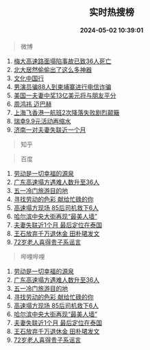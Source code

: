 <div align="center"><h2>实时热搜榜</h2><h4>2024-05-02 10:39:01</h4></div>

> 微博  

1. [梅大高速路面塌陷事故已致36人死亡](https://s.weibo.com/weibo?q=%23%E6%A2%85%E5%A4%A7%E9%AB%98%E9%80%9F%E8%B7%AF%E9%9D%A2%E5%A1%8C%E9%99%B7%E4%BA%8B%E6%95%85%E5%B7%B2%E8%87%B436%E4%BA%BA%E6%AD%BB%E4%BA%A1%23&t=31&band_rank=1&Refer=top)<br />
2. [北大居然偷偷出了这么多神器](https://s.weibo.com/weibo?q=%E5%8C%97%E5%A4%A7%E5%B1%85%E7%84%B6%E5%81%B7%E5%81%B7%E5%87%BA%E4%BA%86%E8%BF%99%E4%B9%88%E5%A4%9A%E7%A5%9E%E5%99%A8&t=31&band_rank=2&Refer=top)<br />
3. [文化中国行](https://s.weibo.com/weibo?q=%23%E6%96%87%E5%8C%96%E4%B8%AD%E5%9B%BD%E8%A1%8C%23&t=31&band_rank=3&Refer=top)<br />
4. [男演员骗88人到柬埔寨进行电信诈骗](https://s.weibo.com/weibo?q=%23%E7%94%B7%E6%BC%94%E5%91%98%E9%AA%9788%E4%BA%BA%E5%88%B0%E6%9F%AC%E5%9F%94%E5%AF%A8%E8%BF%9B%E8%A1%8C%E7%94%B5%E4%BF%A1%E8%AF%88%E9%AA%97%23&t=31&band_rank=4&Refer=top)<br />
5. [美国一夫妻中奖13亿美元将与朋友平分](https://s.weibo.com/weibo?q=%23%E7%BE%8E%E5%9B%BD%E4%B8%80%E5%A4%AB%E5%A6%BB%E4%B8%AD%E5%A5%9613%E4%BA%BF%E7%BE%8E%E5%85%83%E5%B0%86%E4%B8%8E%E6%9C%8B%E5%8F%8B%E5%B9%B3%E5%88%86%23&t=31&band_rank=5&Refer=top)<br />
6. [周鸿祎 迈巴赫](https://s.weibo.com/weibo?q=%E5%91%A8%E9%B8%BF%E7%A5%8E%20%E8%BF%88%E5%B7%B4%E8%B5%AB&t=31&band_rank=6&Refer=top)<br />
7. [上海飞香港一航班2次降落失败剧烈颠簸](https://s.weibo.com/weibo?q=%23%E4%B8%8A%E6%B5%B7%E9%A3%9E%E9%A6%99%E6%B8%AF%E4%B8%80%E8%88%AA%E7%8F%AD2%E6%AC%A1%E9%99%8D%E8%90%BD%E5%A4%B1%E8%B4%A5%E5%89%A7%E7%83%88%E9%A2%A0%E7%B0%B8%23&t=31&band_rank=7&Refer=top)<br />
8. [瑞幸9.9元活动再缩水](https://s.weibo.com/weibo?q=%23%E7%91%9E%E5%B9%B89.9%E5%85%83%E6%B4%BB%E5%8A%A8%E5%86%8D%E7%BC%A9%E6%B0%B4%23&t=31&band_rank=8&Refer=top)<br />
9. [济南一对夫妻失联近一个月](https://s.weibo.com/weibo?q=%23%E6%B5%8E%E5%8D%97%E4%B8%80%E5%AF%B9%E5%A4%AB%E5%A6%BB%E5%A4%B1%E8%81%94%E8%BF%91%E4%B8%80%E4%B8%AA%E6%9C%88%23&t=31&band_rank=9&Refer=top)<br />

> 知乎  


> 百度  

1. [劳动是一切幸福的源泉](https://www.baidu.com/s?wd=%E5%8A%B3%E5%8A%A8%E6%98%AF%E4%B8%80%E5%88%87%E5%B9%B8%E7%A6%8F%E7%9A%84%E6%BA%90%E6%B3%89&sa=fyb_news&rsv_dl=fyb_news)<br />
2. [广东高速塌方遇难人数升至36人](https://www.baidu.com/s?wd=%E5%B9%BF%E4%B8%9C%E9%AB%98%E9%80%9F%E5%A1%8C%E6%96%B9%E9%81%87%E9%9A%BE%E4%BA%BA%E6%95%B0%E5%8D%87%E8%87%B336%E4%BA%BA&sa=fyb_news&rsv_dl=fyb_news)<br />
3. [五一冷门旅游目的地](https://www.baidu.com/s?wd=%E4%BA%94%E4%B8%80%E5%86%B7%E9%97%A8%E6%97%85%E6%B8%B8%E7%9B%AE%E7%9A%84%E5%9C%B0&sa=fyb_news&rsv_dl=fyb_news)<br />
4. [寻找劳动的色彩 献给忙碌的你](https://www.baidu.com/s?wd=%E5%AF%BB%E6%89%BE%E5%8A%B3%E5%8A%A8%E7%9A%84%E8%89%B2%E5%BD%A9+%E7%8C%AE%E7%BB%99%E5%BF%99%E7%A2%8C%E7%9A%84%E4%BD%A0&sa=fyb_news&rsv_dl=fyb_news)<br />
5. [高速塌方现场 85后司机救下6人](https://www.baidu.com/s?wd=%E9%AB%98%E9%80%9F%E5%A1%8C%E6%96%B9%E7%8E%B0%E5%9C%BA+85%E5%90%8E%E5%8F%B8%E6%9C%BA%E6%95%91%E4%B8%8B6%E4%BA%BA&sa=fyb_news&rsv_dl=fyb_news)<br />
6. [哈尔滨中央大街再现“最美人墙”](https://www.baidu.com/s?wd=%E5%93%88%E5%B0%94%E6%BB%A8%E4%B8%AD%E5%A4%AE%E5%A4%A7%E8%A1%97%E5%86%8D%E7%8E%B0%E2%80%9C%E6%9C%80%E7%BE%8E%E4%BA%BA%E5%A2%99%E2%80%9D&sa=fyb_news&rsv_dl=fyb_news)<br />
7. [夫妻失联近1个月 最后定位在泰国](https://www.baidu.com/s?wd=%E5%A4%AB%E5%A6%BB%E5%A4%B1%E8%81%94%E8%BF%911%E4%B8%AA%E6%9C%88+%E6%9C%80%E5%90%8E%E5%AE%9A%E4%BD%8D%E5%9C%A8%E6%B3%B0%E5%9B%BD&sa=fyb_news&rsv_dl=fyb_news)<br />
8. [王石放弃千万退休金 田朴珺发文](https://www.baidu.com/s?wd=%E7%8E%8B%E7%9F%B3%E6%94%BE%E5%BC%83%E5%8D%83%E4%B8%87%E9%80%80%E4%BC%91%E9%87%91+%E7%94%B0%E6%9C%B4%E7%8F%BA%E5%8F%91%E6%96%87&sa=fyb_news&rsv_dl=fyb_news)<br />
9. [72岁老人喜得贵子系谣言](https://www.baidu.com/s?wd=72%E5%B2%81%E8%80%81%E4%BA%BA%E5%96%9C%E5%BE%97%E8%B4%B5%E5%AD%90%E7%B3%BB%E8%B0%A3%E8%A8%80&sa=fyb_news&rsv_dl=fyb_news)<br />

> 哔哩哔哩  

1. [劳动是一切幸福的源泉](https://www.baidu.com/s?wd=%E5%8A%B3%E5%8A%A8%E6%98%AF%E4%B8%80%E5%88%87%E5%B9%B8%E7%A6%8F%E7%9A%84%E6%BA%90%E6%B3%89&sa=fyb_news&rsv_dl=fyb_news)<br />
2. [广东高速塌方遇难人数升至36人](https://www.baidu.com/s?wd=%E5%B9%BF%E4%B8%9C%E9%AB%98%E9%80%9F%E5%A1%8C%E6%96%B9%E9%81%87%E9%9A%BE%E4%BA%BA%E6%95%B0%E5%8D%87%E8%87%B336%E4%BA%BA&sa=fyb_news&rsv_dl=fyb_news)<br />
3. [五一冷门旅游目的地](https://www.baidu.com/s?wd=%E4%BA%94%E4%B8%80%E5%86%B7%E9%97%A8%E6%97%85%E6%B8%B8%E7%9B%AE%E7%9A%84%E5%9C%B0&sa=fyb_news&rsv_dl=fyb_news)<br />
4. [寻找劳动的色彩 献给忙碌的你](https://www.baidu.com/s?wd=%E5%AF%BB%E6%89%BE%E5%8A%B3%E5%8A%A8%E7%9A%84%E8%89%B2%E5%BD%A9+%E7%8C%AE%E7%BB%99%E5%BF%99%E7%A2%8C%E7%9A%84%E4%BD%A0&sa=fyb_news&rsv_dl=fyb_news)<br />
5. [高速塌方现场 85后司机救下6人](https://www.baidu.com/s?wd=%E9%AB%98%E9%80%9F%E5%A1%8C%E6%96%B9%E7%8E%B0%E5%9C%BA+85%E5%90%8E%E5%8F%B8%E6%9C%BA%E6%95%91%E4%B8%8B6%E4%BA%BA&sa=fyb_news&rsv_dl=fyb_news)<br />
6. [哈尔滨中央大街再现“最美人墙”](https://www.baidu.com/s?wd=%E5%93%88%E5%B0%94%E6%BB%A8%E4%B8%AD%E5%A4%AE%E5%A4%A7%E8%A1%97%E5%86%8D%E7%8E%B0%E2%80%9C%E6%9C%80%E7%BE%8E%E4%BA%BA%E5%A2%99%E2%80%9D&sa=fyb_news&rsv_dl=fyb_news)<br />
7. [夫妻失联近1个月 最后定位在泰国](https://www.baidu.com/s?wd=%E5%A4%AB%E5%A6%BB%E5%A4%B1%E8%81%94%E8%BF%911%E4%B8%AA%E6%9C%88+%E6%9C%80%E5%90%8E%E5%AE%9A%E4%BD%8D%E5%9C%A8%E6%B3%B0%E5%9B%BD&sa=fyb_news&rsv_dl=fyb_news)<br />
8. [王石放弃千万退休金 田朴珺发文](https://www.baidu.com/s?wd=%E7%8E%8B%E7%9F%B3%E6%94%BE%E5%BC%83%E5%8D%83%E4%B8%87%E9%80%80%E4%BC%91%E9%87%91+%E7%94%B0%E6%9C%B4%E7%8F%BA%E5%8F%91%E6%96%87&sa=fyb_news&rsv_dl=fyb_news)<br />
9. [72岁老人喜得贵子系谣言](https://www.baidu.com/s?wd=72%E5%B2%81%E8%80%81%E4%BA%BA%E5%96%9C%E5%BE%97%E8%B4%B5%E5%AD%90%E7%B3%BB%E8%B0%A3%E8%A8%80&sa=fyb_news&rsv_dl=fyb_news)<br />
